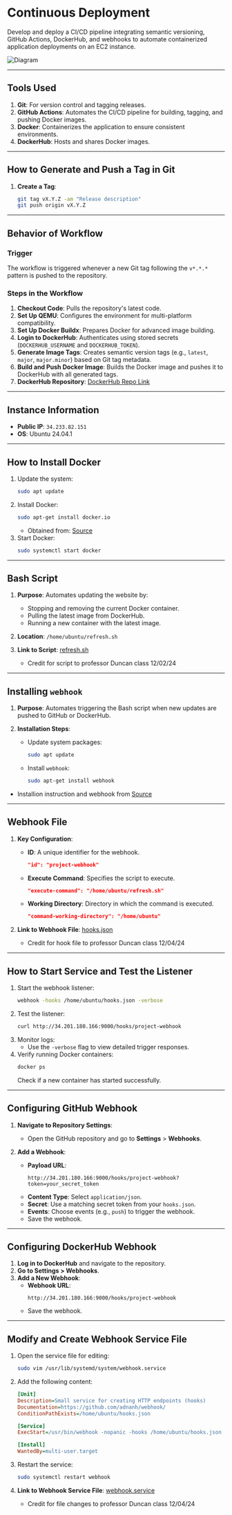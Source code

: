 # **Continuous Deployment**

Develop and deploy a CI/CD pipeline integrating semantic versioning, GitHub Actions, DockerHub, and webhooks to automate containerized application deployments on an EC2 instance.

![Diagram](/Images/cd-diagram.png)

---

## **Tools Used**
1. **Git**: For version control and tagging releases.
2. **GitHub Actions**: Automates the CI/CD pipeline for building, tagging, and pushing Docker images.
3. **Docker**: Containerizes the application to ensure consistent environments.
4. **DockerHub**: Hosts and shares Docker images.

---

## **How to Generate and Push a Tag in Git**
1. **Create a Tag**:
   ```bash
   git tag vX.Y.Z -am "Release description"
   git push origin vX.Y.Z
   ```

---

## **Behavior of Workflow**

### **Trigger**
The workflow is triggered whenever a new Git tag following the `v*.*.*` pattern is pushed to the repository.

### **Steps in the Workflow**
1. **Checkout Code**: Pulls the repository's latest code.
2. **Set Up QEMU**: Configures the environment for multi-platform compatibility.
3. **Set Up Docker Buildx**: Prepares Docker for advanced image building.
4. **Login to DockerHub**: Authenticates using stored secrets (`DOCKERHUB_USERNAME` and `DOCKERHUB_TOKEN`).
5. **Generate Image Tags**: Creates semantic version tags (e.g., `latest`, `major`, `major.minor`) based on Git tag metadata.
6. **Build and Push Docker Image**: Builds the Docker image and pushes it to DockerHub with all generated tags.
7. **DockerHub Repository**: [DockerHub Repo Link](https://hub.docker.com/repository/docker/patel513/app/general)

---

## **Instance Information**
- **Public IP**: `34.233.82.151`
- **OS**: Ubuntu 24.04.1

---

## **How to Install Docker**
1. Update the system:
   ```bash
   sudo apt update
   ```
2. Install Docker:
   ```bash
   sudo apt-get install docker.io
   ```
   - Obtained from: [Source](https://askubuntu.com/questions/938700/how-do-i-install-docker-on-ubuntu-16-04-lts)
3. Start Docker:
   ```bash
   sudo systemctl start docker
   ```

---

## **Bash Script**
1. **Purpose**:
   Automates updating the website by:
   - Stopping and removing the current Docker container.
   - Pulling the latest image from DockerHub.
   - Running a new container with the latest image.

2. **Location**: `/home/ubuntu/refresh.sh`

3. **Link to Script**: [refresh.sh](https://github.com/WSU-kduncan/f24cicd-Krackido/blob/main/deployment/refresh.sh)
   - Credit for script to professor Duncan class 12/02/24

---

## **Installing `webhook`**
1. **Purpose**:
   Automates triggering the Bash script when new updates are pushed to GitHub or DockerHub.

2. **Installation Steps**:
   - Update system packages:
     ```bash
     sudo apt update
     ```
   - Install `webhook`:
     ```bash
     sudo apt-get install webhook
     ```
- Installion instruction and webhook from [Source](https://github.com/adnanh/webhook)

---

## **Webhook File**
1. **Key Configuration**:
   - **ID**: A unique identifier for the webhook.
     ```json
     "id": "project-webhook"
     ```
   - **Execute Command**: Specifies the script to execute.
     ```json
     "execute-command": "/home/ubuntu/refresh.sh"
     ```
   - **Working Directory**: Directory in which the command is executed.
     ```json
     "command-working-directory": "/home/ubuntu"
     ```

2. **Link to Webhook File**: [hooks.json](https://github.com/WSU-kduncan/f24cicd-Krackido/blob/main/deployment/hooks.json)
   - Credit for hook file to professor Duncan class 12/04/24

---

## **How to Start Service and Test the Listener**
1. Start the webhook listener:
   ```bash
   webhook -hooks /home/ubuntu/hooks.json -verbose
   ```
2. Test the listener:
   ```bash
   curl http://34.201.180.166:9000/hooks/project-webhook
   ```
3. Monitor logs:
   - Use the `-verbose` flag to view detailed trigger responses.
4. Verify running Docker containers:
   ```bash
   docker ps
   ```
   Check if a new container has started successfully.

---

## **Configuring GitHub Webhook**
1. **Navigate to Repository Settings**:
   - Open the GitHub repository and go to **Settings** > **Webhooks**.

2. **Add a Webhook**:
   - **Payload URL**: 
     ```plaintext
     http://34.201.180.166:9000/hooks/project-webhook?token=your_secret_token
     ```
   - **Content Type**: Select `application/json`.
   - **Secret**: Use a matching secret token from your `hooks.json`.
   - **Events**: Choose events (e.g., `push`) to trigger the webhook.
   - Save the webhook.

---

## **Configuring DockerHub Webhook**
1. **Log in to DockerHub** and navigate to the repository.
2. **Go to Settings > Webhooks**.
3. **Add a New Webhook**:
   - **Webhook URL**: 
     ```plaintext
     http://34.201.180.166:9000/hooks/project-webhook
     ```
   - Save the webhook.

---

## **Modify and Create Webhook Service File**
1. Open the service file for editing:
   ```bash
   sudo vim /usr/lib/systemd/system/webhook.service
   ```

2. Add the following content:
   ```ini
   [Unit]
   Description=Small service for creating HTTP endpoints (hooks)
   Documentation=https://github.com/adnanh/webhook/
   ConditionPathExists=/home/ubuntu/hooks.json

   [Service]
   ExecStart=/usr/bin/webhook -nopanic -hooks /home/ubuntu/hooks.json

   [Install]
   WantedBy=multi-user.target
   ```

3. Restart the service:
   ```bash
   sudo systemctl restart webhook
   ```

4. **Link to Webhook Service File**: [webhook.service](https://github.com/WSU-kduncan/f24cicd-Krackido/blob/main/deployment/webhook.service)
   - Credit for file changes to professor Duncan class 12/04/24

